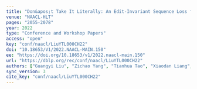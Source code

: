 ```yaml
---
title: "Don&apos;t Take It Literally: An Edit-Invariant Sequence Loss for Text Generation."
venue: "NAACL-HLT"
pages: "2055-2078"
year: 2022
type: "Conference and Workshop Papers"
access: "open"
key: "conf/naacl/LiuYTL000CH22"
doi: "10.18653/V1/2022.NAACL-MAIN.150"
ee: "https://doi.org/10.18653/v1/2022.naacl-main.150"
url: "https://dblp.org/rec/conf/naacl/LiuYTL000CH22"
authors: ["Guangyi Liu", "Zichao Yang", "Tianhua Tao", "Xiaodan Liang", "Junwei Bao", "Zhen Li", "Xiaodong He", "Shuguang Cui", "Zhiting Hu"]
sync_version: 3
cite_key: "conf/naacl/LiuYTL000CH22"
---
```

